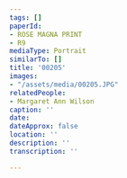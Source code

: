 ```yaml
---
tags: []
paperId:
- ROSE MAGNA PRINT
- R9
mediaType: Portrait
similarTo: []
title: '00205'
images:
- "/assets/media/00205.JPG"
relatedPeople:
- Margaret Ann Wilson
caption: ''
date: 
dateApprox: false
location: ''
description: ''
transcription: ''

---
```

